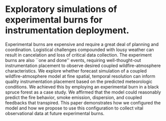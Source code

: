 # Exploratory simulations of experimental burns for instrumentation deployment.


Experimental burns are expensive and require a great deal of planning and coordination. Logistical challenges compounded with lousy weather can result in cancelation and loss of critical data collection. The experiment burns are also ``one and done'' events, requiring well-thought-out instrumentation placement to observe desired coupled wildfire-atmosphere characteristics. We explore whether forecast simulation of a coupled wildfire-atmosphere model at fine spatial, temporal resolution can inform quality instrumentation placement based on the predicted meteorologic conditions. We achieved this by employing an experimental burn in a black spruce forest as a case study. We affirmed that the model could reasonably predict the fire behavior, smoke emission, dispersion, and coupled feedbacks that transpired. This paper demonstrates how we configured the model and how we propose to use this configuration to collect vital observational data at future experimental burns.
